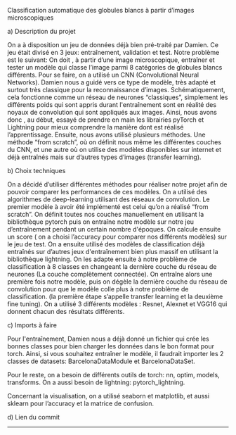 Classification automatique des globules blancs à partir d’images microscopiques

a) Description du projet

On a à disposition un jeu de données déjà bien pré-traité par Damien. Ce jeu était divisé en 3 jeux: entraînement, validation et test. Notre problème est le suivant: On doit , à partir d’une image microscopique, entraîner et tester un modèle qui classe l’image parmi 8 catégories de globules blancs différents. 
Pour se faire, on a utilisé un CNN (Convolutional Neural Networks). Damien nous a guidé vers ce type de modèle, très adapté et surtout très classique pour la reconnaissance d’images. Schématiquement, cela fonctionne comme un réseau de neurones “classiques”, simplement les différents poids qui sont appris durant l'entraînement sont en réalité des noyaux de convolution qui sont appliqués aux images.
Ainsi, nous avons donc , au début, essayé de prendre en main les librairies pyTorch et Lightning pour mieux comprendre la manière dont est réalisé l’apprentissage.
Ensuite, nous avons utilisé plusieurs méthodes. Une méthode “from scratch”, où on définit nous même les différentes couches du CNN, et une autre où on utilise des modèles disponibles sur internet et déjà entraînés mais sur d’autres types d’images (transfer learning). 

 b) Choix techniques

On a décidé d’utiliser différentes méthodes pour réaliser notre projet afin de pouvoir comparer les performances de ces modèles. On a utilisé des algorithmes de deep-learning utilisant des réseaux de convolution. Le premier modèle à avoir été implémenté est celui qu’on a réalisé “from scratch”. On définit toutes nos couches manuellement en utilisant la bibliothèque pytorch puis on entraîne notre modèle sur notre jeu d’entraînement pendant un certain nombre d'époques.  On calcule ensuite un score ( on a choisi l’accuracy pour comparer nos différents modèles) sur le jeu de test.
On a ensuite utilisé des modèles de classification déjà entraînés sur d’autres jeux d'entraînement bien plus massif en utilisant la bibliothèque lightning. On les adapte ensuite à  notre problème de classification à 8 classes en changeant la dernière couche du réseau de neurones (La couche complètement connectée). On entraîne alors une première fois notre modèle, puis on dégèle la dernière couche du réseau de convolution pour que le modèle colle plus à notre problème de classification. (la première étape s’appelle transfer learning et la deuxième fine tuning).
On a utilisé 3 différents modèles : Resnet, Alexnet et VGG16 qui donnent chacun des résultats différents.

c) Imports à faire

Pour l'entraînement, Damien nous a déjà donné un fichier qui crée les bonnes classes pour bien charger les données dans le bon format pour torch. 
Ainsi, si vous souhaitez entraîner le modèle, il faudrait importer les 2 classes de datasets: BarcelonaDataModule et BarcelonaDataSet.

Pour le reste, on a besoin de différents outils de torch: nn, optim, models, transforms.
On a aussi besoin de lightning: pytorch_lightning.

Concernant la visualisation, on a utilisé seaborn et matplotlib, et aussi sklearn pour l’accuracy et la matrice de confusion.


d) Lien du commit
****
